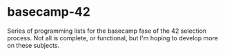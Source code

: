 # basecamp-42
Series of programming lists for the basecamp fase of the 42 selection process. Not all is complete, or functional, but I'm hoping to develop more on these subjects. 
